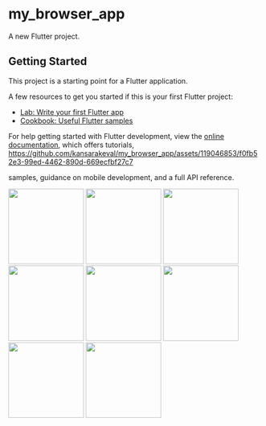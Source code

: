 # my_browser_app

A new Flutter project.

## Getting Started

This project is a starting point for a Flutter application.

A few resources to get you started if this is your first Flutter project:

- [Lab: Write your first Flutter app](https://docs.flutter.dev/get-started/codelab)
- [Cookbook: Useful Flutter samples](https://docs.flutter.dev/cookbook)

For help getting started with Flutter development, view the
[online documentation](https://docs.flutter.dev/), which offers tutorials,
https://github.com/kansarakeval/my_browser_app/assets/119046853/f0fb52e3-99ed-4462-890d-669ecfbf27c7

samples, guidance on mobile development, and a full API reference.
<p>
  <img src="https://github.com/kansarakeval/my_browser_app/assets/119046853/5ff7e4b4-af3c-438e-9590-64245bdfecdf" hight="500" width="150">
  <img src="https://github.com/kansarakeval/my_browser_app/assets/119046853/3e5c3112-002c-46d9-a046-92c6fb82b7ac" hight="500" width="150">
  <img src="https://github.com/kansarakeval/my_browser_app/assets/119046853/42433026-65b8-4d39-8631-e7216187de6a" hight="500" width="150">
  <img src="https://github.com/kansarakeval/my_browser_app/assets/119046853/5aa889d9-e6dd-401b-b7df-deaba6471b17" hight="500" width="150">
  <img src="https://github.com/kansarakeval/my_browser_app/assets/119046853/1358acef-88c8-4f86-8702-16386e2c53a3" hight="500" width="150">
  <img src="https://github.com/kansarakeval/my_browser_app/assets/119046853/09055ec8-3ad6-4ee9-a01d-f2e607ec4cd7" hight="500" width="150">
  <img src="https://github.com/kansarakeval/my_browser_app/assets/119046853/2d1f0892-3bbd-4a68-816a-825a80692243" hight="500" width="150">
  <img src="https://github.com/kansarakeval/my_browser_app/assets/119046853/0f40c812-cfe1-4abd-8818-2c2104c0a0fd" hight="500" width="150">
</p>


